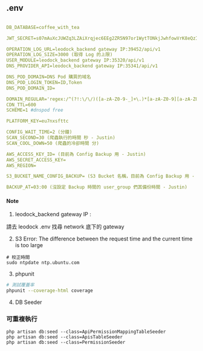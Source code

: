 ## .env

```yaml

DB_DATABASE=coffee_with_tea

JWT_SECRET=s07mAuXcJUWZq3LZAiXrqjec6EEg2ZR5N97or1WytTONkjJwhfowVrK8eQzI1S5o

OPERATION_LOG_URL=leodock_backend gateway IP:39452/api/v1
OPERATION_LOG_SIZE=3000 (取得 Log 的上限)
USER_MODULE=leodock_backend gateway IP:35320/api/v1
DNS_PROVIDER_API=leodock_backend gateway IP:35341/api/v1

DNS_POD_DOMAIN=DNS Pod 購買的域名
DNS_POD_LOGIN_TOKEN=ID,Token
DNS_POD_DOMAIN_ID=

DOMAIN_REGULAR='regex:/^(?!:\/\/)([a-zA-Z0-9-_]+\.)*[a-zA-Z0-9][a-zA-Z0-9-_]+\.[a-zA-Z]{2,11}?$/'
CDN_TTL=600
SCHEME=1 #dnspod free

PLATFORM_KEY=eu7nxsfttc

CONFIG_WAIT_TIME=2 (分鐘)
SCAN_SECOND=30 (爬蟲執行的時間 秒 - Justin)
SCAN_COOL_DOWN=50 (爬蟲的冷卻時間 分)

AWS_ACCESS_KEY_ID= (目前為 Config Backup 用 - Justin)
AWS_SECRET_ACCESS_KEY=
AWS_REGION=

S3_BUCKET_NAME_CONFIG_BACKUP= (S3 Bucket 名稱，目前為 Config Backup 用 - Justin)

BACKUP_AT=03:00 (沒設定 Backup 時間的 user_group 們其備份時間 - Justin)
```

#### Note

1. leodock_backend gateway IP :

請去 leodock .env 找尋 network 底下的 gateway

2. S3 Error: The difference between the request time and the current time is too large
```
# 校正時間
sudo ntpdate ntp.ubuntu.com
```

3. phpunit
```bash
# 測試覆蓋率
phpunit --coverage-html coverage
```

4. DB Seeder 

### 可重複執行
```
php artisan db:seed --class=ApiPermissionMappingTableSeeder
php artisan db:seed --class=ApisTableSeeder
php artisan db:seed --class=PermissionSeeder
```